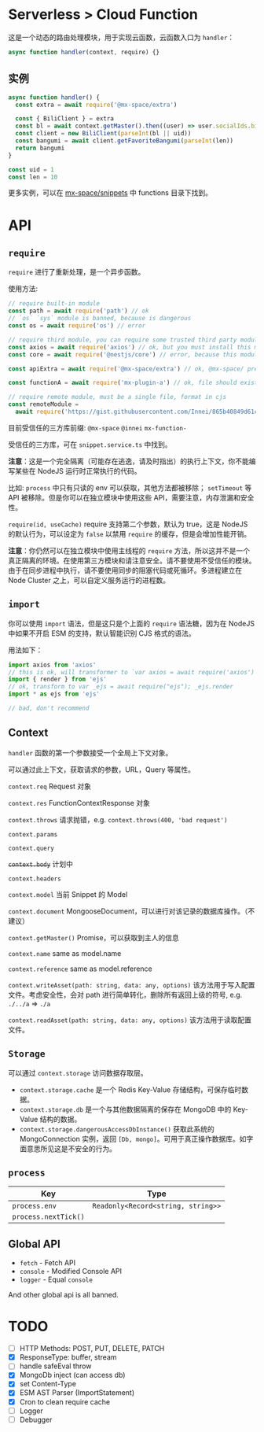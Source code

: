 # Serverless > Cloud Function

这是一个动态的路由处理模块，用于实现云函数，云函数入口为 `handler`：

```js
async function handler(context, require) {}
```

## 实例

```js
async function handler() {
  const extra = await require('@mx-space/extra')

  const { BiliClient } = extra
  const bl = await context.getMaster().then((user) => user.socialIds.bilibili)
  const client = new BiliClient(parseInt(bl || uid))
  const bangumi = await client.getFavoriteBangumi(parseInt(len))
  return bangumi
}

const uid = 1
const len = 10
```

更多实例，可以在 [mx-space/snippets](https://github.com/mx-space/snippets) 中 functions 目录下找到。

# API

## `require`

`require` 进行了重新处理，是一个异步函数。

使用方法:

```js
// require built-in module
const path = await require('path') // ok
// `os` `sys` module is banned, because is dangerous
const os = await require('os') // error

// require third module, you can require some trusted third party modules.
const axios = await require('axios') // ok, but you must install this module in data_dir/node_modules or other NODE_PATH
const core = await require('@nestjs/core') // error, because this module is banned

const apiExtra = await require('@mx-space/extra') // ok, @mx-space/ prefix is trusted, but you must install this module in data_dir/node_modules or other NODE_PATH

const functionA = await require('mx-plugin-a') // ok, file should exist in NODE_PATH

// require remote module, must be a single file, format in cjs
const remoteModule =
  await require('https://gist.githubusercontent.com/Innei/865b40849d61c2200f1c6ec99c48f716/raw/b4ceb3af6b5a52040a1f31594e5ee53154b8b6d5/case-1.js') // ok
```

目前受信任的三方库前缀: `@mx-space` `@innei` `mx-function-`

受信任的三方库，可在 `snippet.service.ts` 中找到。

**注意**：这是一个完全隔离（可能存在逃逸，请及时指出）的执行上下文，你不能编写某些在 NodeJS 运行时正常执行的代码。

比如: `process` 中只有只读的 env 可以获取，其他方法都被移除； `setTimeout` 等 API 被移除。但是你可以在独立模块中使用这些 API，需要注意，内存泄漏和安全性。

`require(id, useCache)` require 支持第二个参数，默认为 true，这是 NodeJS 的默认行为，可以设定为 `false` 以禁用 `require` 的缓存，但是会增加性能开销。

**注意**：你仍然可以在独立模块中使用主线程的 `require` 方法，所以这并不是一个真正隔离的环境。在使用第三方模块和请注意安全。请不要使用不受信任的模块。由于在同步进程中执行，请不要使用同步的阻塞代码或死循环。多进程建立在 Node Cluster 之上，可以自定义服务运行的进程数。

## `import`

你可以使用 `import` 语法，但是这只是个上面的 `require` 语法糖，因为在 NodeJS 中如果不开启 ESM 的支持，默认智能识别 CJS 格式的语法。

用法如下：

```ts
import axios from 'axios'
// this is ok, will transformer to `var axios = await require('axios')`
import { render } from 'ejs'
// ok, transform to var _ejs = await require("ejs"); _ejs.render
import * as ejs from 'ejs'

// bad, don't recommend
```

## Context

`handler` 函数的第一个参数接受一个全局上下文对象。

可以通过此上下文，获取请求的参数，URL，Query 等属性。

`context.req` Request 对象

`context.res` FunctionContextResponse 对象

`context.throws` 请求抛错，e.g. `context.throws(400, 'bad request')`

`context.params`

`context.query`

~~`context.body`~~ 计划中

`context.headers`

`context.model` 当前 Snippet 的 Model

`context.document` MongooseDocument<SnippetModel>，可以进行对该记录的数据库操作。（不建议）

`context.getMaster()` Promise<UserModel>，可以获取到主人的信息

`context.name` same as model.name

`context.reference` same as model.reference

`context.writeAsset(path: string, data: any, options)` 该方法用于写入配置文件。考虑安全性，会对 path 进行简单转化，删除所有返回上级的符号, e.g. `./../a` => `./a`

`context.readAsset(path: string, data: any, options)` 该方法用于读取配置文件。

## `Storage`

可以通过 `context.storage` 访问数据存取层。

- `context.storage.cache` 是一个 Redis Key-Value 存储结构，可保存临时数据。
- `context.storage.db` 是一个与其他数据隔离的保存在 MongoDB 中的 Key-Value 结构的数据。
- `context.storage.dangerousAccessDbInstance()` 获取此系统的 MongoConnection 实例，返回 `[Db, mongo]`。可用于真正操作数据库。如字面意思所见这是不安全的行为。

## `process`

| Key                  | Type                               |
| -------------------- | ---------------------------------- |
| `process.env`        | `Readonly<Record<string, string>>` |
| `process.nextTick()` |                                    |

## Global API

- `fetch` - Fetch API
- `console` - Modified Console API
- `logger` - Equal `console`

And other global api is all banned.

# TODO

- [ ] HTTP Methods: POST, PUT, DELETE, PATCH
- [x] ResponseType: buffer, stream
- [ ] handle safeEval throw
- [x] MongoDb inject (can access db)
- [x] set Content-Type
- [x] ESM AST Parser (ImportStatement)
- [x] Cron to clean require cache
- [ ] Logger
- [ ] Debugger
